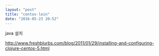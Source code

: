 ```yaml
---
layout: "post"
title: "centos-lein"
date: "2016-05-23 20:52"
---
```


java 설치

http://www.freshblurbs.com/blog/2011/01/29/installing-and-configuring-clojure-centos-5.html
